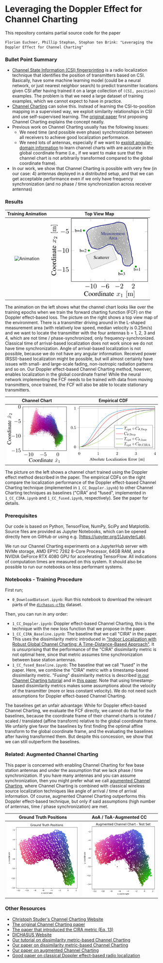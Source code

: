 # Leveraging the Doppler Effect for Channel Charting
This repository contains partial source code for the paper

    Florian Euchner, Phillip Stephan, Stephan ten Brink: "Leveraging the Doppler Effect for Channel Charting"

### Bullet Point Summary
* [Channel State Information (CSI) fingerprinting](https://dichasus.inue.uni-stuttgart.de/tutorials/tutorial/positioning/) is a radio localization technique that identifies the position of transmitters based on CSI. Basically, have some machine learning model (could be a neural network, or just nearest neighbor search) to predict transmitter locations given CSI after having trained it on a large collection of `(CSI, position)` examples. The problem is that we need a large dataset of training examples, which we cannot expect to have in practice.
* [Channel Charting](https://channelcharting.github.io/) can solve this. Instead of learning the CSI-to-position mapping in a supervised way, we exploit similarity relationships in CSI and use self-supervised learning. The [original paper](https://arxiv.org/abs/1807.05247) first proposing Channel Charting explains the concept neatly.
* Previous work on Channel Charting usually has the following issues:
    * We need time (and possible even phase) synchronization between all receivers to achieve good localization performance.
    * We need lots of antennas, especially if we want to [exploit angular-domain information](https://github.com/Jeija/ToA-AoA-Augmented-ChannelCharting) to learn channel charts with are accurate in the global coordinate frame (i.e., if we want to make sure that the channel chart is not arbitrarily transformed compared to the global coordinate frame).
* In our work, we show that Channel Charting is possible with very few (in our case: 4) antennas deployed in a distributed setup, and that we can get acceptable performance even if we only have frequency synchronization (and no phase / time synchronization across receiver antennas)

### Results
Training Animation | Top View Map
:-:|:-:
<img src="img/training-animation.gif" alt="Animation" width=320> | <img src="img/topview.png" alt="Empirical CDF" width=320>

The animation on the left shows what the channel chart looks like over the training epochs when we train the forward charting function (FCF) on the Doppler effect-based loss.
The picture on the right shows a top view map of the environment.
There is a transmitter driving around in the L-shaped measurement area (with relatively low speed, median velocity is 0.25m/s) and we want to locate the transmitter with the four antennas b = 1, 2, 3 and 4, which are not time / phase-synchronized, only frequency-synchronized.
Classical time of arrival-based localization does not work since we do not have time synchronization.
Angle of arrival-based localization is not possible, because we do not have any angular information.
Received power (RSSI)-based localization might be possible, but will almost certainly have issues with small- and large-scale fading, non-isotropic radiation patterns and so on.
Our Doppler effect-based Channel Charting method, however, enables localization in the global coordinate frame!
While the neural network implementing the FCF needs to be trained with data from moving transmitters, once trained, the FCF will also be able to locate stationary transmitters.

Channel Chart | Empirical CDF
:-:|:-:
<img src="img/cc_dop.png" alt="Doppler Effect-based Channel Chart" width=260> | <img src="img/ecdf.png" alt="Empirical CDF" width=380>

The picture on the left shows a channel chart trained using the Doppler effect method described in the paper.
The empirical CDFs on the right compare the localization performance of the Doppler effect-based Channel Charting technique (implemented in `1_CC_Doppler.ipynb`) to other Channel Charting techniques as baselines ("CIRA" and "fused", implemented in `1_CC_CIRA.ipynb` and `1_CC_fused.ipynb`, respectively).
See the paper for details.


### Prerequisites
Our code is based on Python, TensorFlow, NumPy, SciPy and Matplotlib.
Source files are provided as Jupyter Notebooks, which can be opened directly here on GitHub or using e.g. [https://jupyter.org/](JupyterLab).

We run our Channel Charting experiments on a JupyterHub server with NVMe storage, AMD EPYC 7262 8-Core Processor, 64GB RAM, and a NVIDIA GeForce RTX 4080 GPU for accelerating TensorFlow.
All indications of computation times are measured on this system.
It should also be possible to run our notebooks on less performant systems.

### Notebooks - Training Procedure

First run;
* `0_DownloadDataset.ipynb`:  Run this notebook to download the relevant parts of the [`dichasus-cf0x`](https://dichasus.inue.uni-stuttgart.de/datasets/data/dichasus-cf0x/) dataset.

Then, you can run in any order:
* `1_CC_Doppler.ipynb`: Doppler effect-based Channel Charting, this is the technique with the new loss function that we propose in the paper.
* `1_CC_CIRA_Baseline.ipynb`: The baseline that we call "CIRA" in the paper. This uses the dissimilarity metric introduced in ["Indoor Localization with Robust Global Channel Charting: A Time-Distance-Based Approach"](https://arxiv.org/abs/2210.06294). It is unsurprising that the performance of the "CIRA" dissimilarity metric is not optimal here, since that metric assumes time synchronization between base station antennas.
* `1_CC_fused_Baseline.ipynb`: The baseline that we call "fused" in the paper. Here, we combine the "CIRA" metric with a timestamp-based dissimilarity metric. "Fusing" dissimilarity metrics is described [in our Channel Charting tutorial](https://dichasus.inue.uni-stuttgart.de/tutorials/tutorial/dissimilarity-metric-channelcharting/) and in [this paper](https://arxiv.org/abs/2308.09539). Note that using timestamp-based dissimilarity metrics makes some assumptions about the velocity of the transmitter (more or less constant velocity). We do not need such assumptions for Doppler effect-based Channel Charting.

The baselines get an unfair advantage: While for Doppler effect-based Channel Charting, we evaluate the FCF directly, we cannot do that for the baselines, because the coordinate frame of their channel charts is rotated / scaled / translated (affine transform) relative to the global coordinate frame.
We unfairly give favor the baselines by first finding the optimal affine transform to the global coordinate frame, and the evaluating the baselines after having transformed them.
But despite this concession, we show that we can still outperform the baselines.

### Related: Augmented Channel Charting
This paper is concerned with enabling Channel Charting for few base station antennas and under the assumption that we lack phase / time synchronization.
If you have many antennas and you can assume synchronization, then you might prefer what we call [agumented Channel Charting](https://github.com/Jeija/ToA-AoA-Augmented-ChannelCharting), where Channel Charting is combined with classical wireless source localization techniques like angle of arrival / time of arrival information.
Of course, augmented Channel Charting outperforms this Doppler effect-based technique, but only if said assumptions (high number of antennas, time / phase synchronization) are met.

Ground Truth Positions | AoA / ToA-Augmented CC
:-:|:-:
<img src="img/groundtruth.png" alt="Augmented Channel Chart" width=320> | <img src="img/channel_chart_aoa_toa.png" alt="Augmented Channel Chart" width=320>


### Other Resources
* [Christoph Studer's Channel Charting Website](https://channelcharting.github.io/)
* [The original Channel Charting paper](https://arxiv.org/abs/1807.05247)
* [The paper that introduced the CIRA metric (Eq. 13)](https://arxiv.org/abs/2210.06294)
* [DICHASUS Website](https://dichasus.inue.uni-stuttgart.de/)
* [Our tutorial on dissimilarity metric-based Channel Charting](https://dichasus.inue.uni-stuttgart.de/tutorials/tutorial/dissimilarity-metric-channelcharting/)
* [Our paper on dissimilarity metric-based Channel Charting](https://arxiv.org/abs/2308.09539)
* [Our paper on augmented Channel Charting](https://arxiv.org/abs/2312.01968)
* [Good paper on classical Doppler effect-based radio localization](https://ieeexplore.ieee.org/stamp/stamp.jsp?arnumber=6404102)
